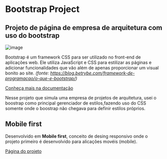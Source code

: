 # Bootstrap Project

## Projeto de página de empresa de arquitetura com uso do bootstrap

![image](https://user-images.githubusercontent.com/64100944/136665413-ab15d52b-2d6a-442c-a0fa-c87b6be75616.png)


Bootstrap é um framework CSS para ser utilizado no front-end de aplicações web. Ele utiliza JavaScript e CSS para estilizar as páginas e adicionar funcionalidades que vão além de apenas proporcionar um visual bonito ao site. *(fonte: https://blog.betrybe.com/framework-de-programacao/o-que-e-bootstrap/)*

<a href="https://getbootstrap.com/">Conheça mais na documentação</a>

Nesse projeto que simula uma empresa de projetos de arquitetura, usei o boostrap como principal gerenciador de estilos,fazendo uso do CSS somente onde o boostrap não chegava para definir estilos próprios.

## Mobile first

Desenvolvido em **Mobile first**, conceito de desing responsivo onde o projeto primeiro é desenvolvido para alicações movéis (mobile).

<a href="https://cristinapineda.github.io/boostrap-project/">Página do projeto</a>
